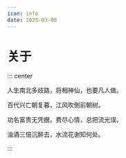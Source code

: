 ```yaml
---
icon: info
date: 2025-03-08
---
```


# 关于

<!-- more -->

::: center


人生南北多歧路，将相神仙，也要凡人做。

百代兴亡朝复暮，江风吹倒前朝树。

功名富贵无凭据，费尽心情，总把流光误。

浊酒三倍沉醉去，水流花谢知何处。

:::